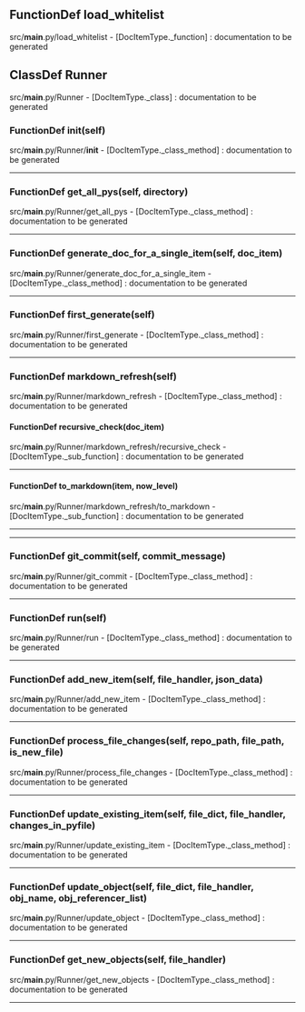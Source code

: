 ## FunctionDef load_whitelist
src/__main__.py/load_whitelist - [DocItemType._function] : 
documentation to be generated
## ClassDef Runner
src/__main__.py/Runner - [DocItemType._class] : 
documentation to be generated
### FunctionDef __init__(self)
src/__main__.py/Runner/__init__ - [DocItemType._class_method] : 
documentation to be generated
***
### FunctionDef get_all_pys(self, directory)
src/__main__.py/Runner/get_all_pys - [DocItemType._class_method] : 
documentation to be generated
***
### FunctionDef generate_doc_for_a_single_item(self, doc_item)
src/__main__.py/Runner/generate_doc_for_a_single_item - [DocItemType._class_method] : 
documentation to be generated
***
### FunctionDef first_generate(self)
src/__main__.py/Runner/first_generate - [DocItemType._class_method] : 
documentation to be generated
***
### FunctionDef markdown_refresh(self)
src/__main__.py/Runner/markdown_refresh - [DocItemType._class_method] : 
documentation to be generated
#### FunctionDef recursive_check(doc_item)
src/__main__.py/Runner/markdown_refresh/recursive_check - [DocItemType._sub_function] : 
documentation to be generated
***
#### FunctionDef to_markdown(item, now_level)
src/__main__.py/Runner/markdown_refresh/to_markdown - [DocItemType._sub_function] : 
documentation to be generated
***
***
### FunctionDef git_commit(self, commit_message)
src/__main__.py/Runner/git_commit - [DocItemType._class_method] : 
documentation to be generated
***
### FunctionDef run(self)
src/__main__.py/Runner/run - [DocItemType._class_method] : 
documentation to be generated
***
### FunctionDef add_new_item(self, file_handler, json_data)
src/__main__.py/Runner/add_new_item - [DocItemType._class_method] : 
documentation to be generated
***
### FunctionDef process_file_changes(self, repo_path, file_path, is_new_file)
src/__main__.py/Runner/process_file_changes - [DocItemType._class_method] : 
documentation to be generated
***
### FunctionDef update_existing_item(self, file_dict, file_handler, changes_in_pyfile)
src/__main__.py/Runner/update_existing_item - [DocItemType._class_method] : 
documentation to be generated
***
### FunctionDef update_object(self, file_dict, file_handler, obj_name, obj_referencer_list)
src/__main__.py/Runner/update_object - [DocItemType._class_method] : 
documentation to be generated
***
### FunctionDef get_new_objects(self, file_handler)
src/__main__.py/Runner/get_new_objects - [DocItemType._class_method] : 
documentation to be generated
***

